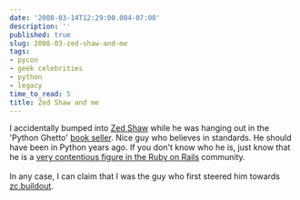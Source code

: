 ```yaml
---
date: '2008-03-14T12:29:00.004-07:00'
description: ''
published: true
slug: 2008-03-zed-shaw-and-me
tags:
- pycon
- geek celebrities
- python
- legacy
time_to_read: 5
title: Zed Shaw and me
---
```


I accidentally bumped into <a href="http://www.zedshaw.com/">Zed Shaw</a> while he was hanging out in the 'Python Ghetto' <a href="http://www.informit.com/">book seller</a>.  Nice guy who believes in standards.  He should have been in Python years ago.  If you don't know who he is,  just know that he is a <a href="http://www.zedshaw.com/rants/rails_is_a_ghetto.html">very contentious figure in the Ruby on Rails</a> community.<br /><br />In any case, I can claim that I was the guy who first steered him towards <a href="http://pypi.python.org/pypi/zc.buildout">zc.buildout</a>.